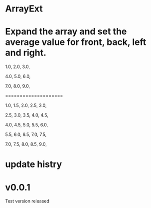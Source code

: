 # ArrayExt
Expand the array and set the average value for front, back, left and right.
====================

   1.0,   2.0,   3.0,
   
   4.0,   5.0,   6.0,
   
   7.0,   8.0,   9.0,

====================

   1.0,   1.5,   2.0,   2.5,   3.0,
   
   2.5,   3.0,   3.5,   4.0,   4.5,
   
   4.0,   4.5,   5.0,   5.5,   6.0,
   
   5.5,   6.0,   6.5,   7.0,   7.5,
   
   7.0,   7.5,   8.0,   8.5,   9.0,
   


# update histry
# v0.0.1
Test version released
